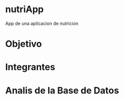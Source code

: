 # nutriApp
App de una aplicacion de nutricion

# Objetivo

# Integrantes

# Analis de la Base de Datos